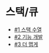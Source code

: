 # 스택/큐

- [#1 스택 수열](https://www.acmicpc.net/problem/1874)
- [#2 기능 개발](https://school.programmers.co.kr/learn/courses/30/lessons/42586)
- [#3 더 맵게](https://school.programmers.co.kr/learn/courses/30/lessons/42626)
